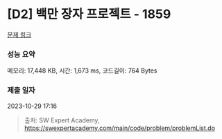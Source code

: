# [D2] 백만 장자 프로젝트 - 1859 

[문제 링크](https://swexpertacademy.com/main/code/problem/problemDetail.do?contestProbId=AV5LrsUaDxcDFAXc) 

### 성능 요약

메모리: 17,448 KB, 시간: 1,673 ms, 코드길이: 764 Bytes

### 제출 일자

2023-10-29 17:16



> 출처: SW Expert Academy, https://swexpertacademy.com/main/code/problem/problemList.do